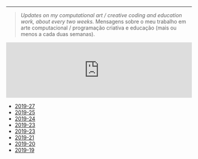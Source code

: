 ---

> *Updates on my computational art / creative coding and education work, about every two weeks.*
> Mensagens sobre o meu trabalho em arte computacional / programação criativa e educação (mais ou menos a cada duas semanas). 

<iframe class="mj-w-res-iframe" frameborder="0" scrolling="no" marginheight="0" marginwidth="0" src="https://app.mailjet.com/widget/iframe/4cee/i7Q" width="100%"></iframe>

<script type="text/javascript" src="https://app.mailjet.com/statics/js/iframeResizer.min.js"></script>

- [2019-27](https://abav.lugaralgum.com/sketch-mail/2019-27)
- [2019-25](https://abav.lugaralgum.com/sketch-mail/2019-25)
- [2019-24](https://abav.lugaralgum.com/sketch-mail/2019-24)
- [2019-23](https://abav.lugaralgum.com/sketch-mail/2019-23)
- [2019-23](https://abav.lugaralgum.com/sketch-mail/2019-22)
- [2019-21](https://abav.lugaralgum.com/sketch-mail/2019-21)
- [2019-20](https://abav.lugaralgum.com/sketch-mail/2019-20)
- [2019-19](https://abav.lugaralgum.com/sketch-mail/2019-20)
